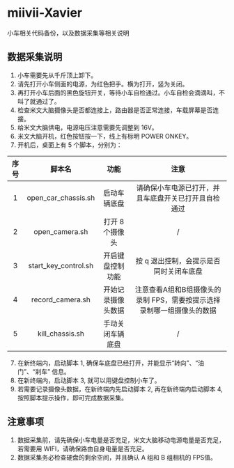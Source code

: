 # miivii-Xavier

小车相关代码备份，以及数据采集等相关说明

## 数据采集说明

1. 小车需要先从千斤顶上卸下。
2. 请先打开小车侧面的电源，为红色把手。横为打开，竖为关闭。
3. 再打开小车后面的黑色旋钮开关，等待小车自检通过。小车自检会滴滴叫，不叫了就通过了。
4. 检查米文大脑摄像头是否都连接上，路由器是否正常连接，车载屏幕是否连接。
4. 给米文大脑供电，电源电压注意需要先调整到 16V。
5. 米文大脑开机，红色按钮按一下，线上有标明 POWER ONKEY。
6. 开机后，桌面上有 5 个脚本，分别为：

|序号|脚本名|功能|注意|
|:---:|:---:|:---:|:---:|
|1|open_car_chassis.sh|启动车辆底盘|请确保小车电源已打开，并且车底盘开关已打开且自检通过|
|2|open_camera.sh|打开 8 个摄像头|/|
|3|start_key_control.sh|开启键盘控制功能|按 q 退出控制，会提示是否同时关闭车底盘|
|4|record_camera.sh|开始记录摄像头数据|注意查看A组和B组摄像头的录制 FPS，需要按提示选择录制哪一组摄像头的数据|
|5|kill_chassis.sh|手动关闭车辆底盘|/|

7. 在新终端内，启动脚本 1, 确保车底盘已经打开，并能显示“转向”、“油门”、“刹车” 信息。
8. 在新终端内，启动脚本 3, 就可以用键盘控制小车了。
9. 若需要记录摄像头数据，在新终端内先启动脚本 2, 再在新终端内启动脚本 4, 按照脚本提示操作，即可完成数据采集。


## 注意事项

1. 数据采集前，请先确保小车电量是否充足，米文大脑移动电源电量是否充足，若需要用 WIFI，请确保路由自身电量是否充足。
2. 数据采集务必检查硬盘的剩余空间，并且确认 A 组和 B 组相机的 FPS值。







